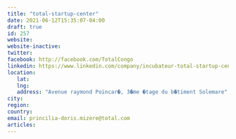 ```yaml
---
title: "total-startup-center"
date: 2021-06-12T15:35:07-04:00
draft: true
id: 257
website: 
website-inactive: 
twitter: 
facebook: http://facebook.com/TotalCongo
linkedin: https://www.linkedin.com/company/incubateur-total-startup-center
location: 
   lat: 
   lng: 
   address: "Avenue raymond Poincar�, 3�me �tage du b�timent Solemare"
city: 
region: 
country: 
email: princilia-doris.mizere@total.com
articles:
---
```


